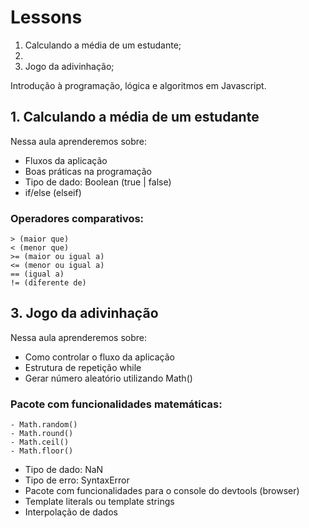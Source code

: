 # Lessons

1. Calculando a média de um estudante;
2. 
3. Jogo da adivinhação;

<p>Introdução à programação, lógica e algoritmos em Javascript.</p>

## 1. Calculando a média de um estudante
<p>Nessa aula aprenderemos sobre:</p>

- Fluxos da aplicação
- Boas práticas na programação
- Tipo de dado: Boolean (true | false)
- if/else (elseif)

### Operadores comparativos:

```JS
> (maior que)
< (menor que)
>= (maior ou igual a)
<= (menor ou igual a)
== (igual a)
!= (diferente de)

```

## 3. Jogo da adivinhação
<p>Nessa aula aprenderemos sobre:</p>

- Como controlar o fluxo da aplicação
- Estrutura de repetição while
- Gerar número aleatório utilizando Math()

### Pacote com funcionalidades matemáticas:
```JS
- Math.random()
- Math.round()
- Math.ceil() 
- Math.floor()
```

- Tipo de dado: NaN
- Tipo de erro: SyntaxError
- Pacote com funcionalidades para o console do devtools (browser)
- Template literals ou template strings
- Interpolação de dados

